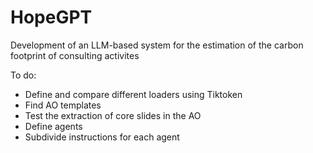 # HopeGPT
Development of an LLM-based system for the estimation of the carbon footprint of consulting activites

To do:
- Define and compare different loaders using Tiktoken
- Find AO templates
- Test the extraction of core slides in the AO
- Define agents 
- Subdivide instructions for each agent
